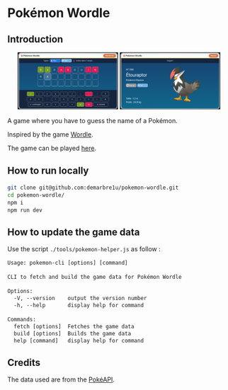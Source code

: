 # Pokémon Wordle

## Introduction

<div align="center">
  <img src="media/screen1.png" width="45%" alt="Pokémon worlde game screen">
  <img src="media/screen2.png" width="45%" alt="Pokémon worlde defeat screen">
</div>

A game where you have to guess the name of a Pokémon.

Inspired by the game [Wordle](https://www.nytimes.com/games/wordle/index.html).

The game can be played [here](https://demarbre1u.github.io/pokemon-wordle/).

## How to run locally

```bash
git clone git@github.com:demarbre1u/pokemon-wordle.git
cd pokemon-wordle/
npm i
npm run dev
```

## How to update the game data

Use the script `./tools/pokemon-helper.js` as follow :

```
Usage: pokemon-cli [options] [command]

CLI to fetch and build the game data for Pokémon Wordle

Options:
  -V, --version    output the version number
  -h, --help       display help for command

Commands:
  fetch [options]  Fetches the game data
  build [options]  Builds the game data
  help [command]   display help for command
```

## Credits

The data used are from the [PokéAPI](https://api-pokemon-fr.vercel.app/).
